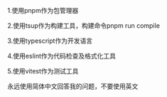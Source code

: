 1.使用pnpm作为包管理器

2.使用tsup作为构建工具，构建命令pnpm run compile

3.使用typescript作为开发语言

4.使用eslint作为代码检查及格式化工具

5.使用vitest作为测试工具

永远使用简体中文回答我的问题，不要使用英文
